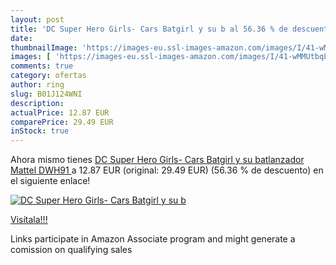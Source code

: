 ```yaml
---
layout: post
title: 'DC Super Hero Girls- Cars Batgirl y su b al 56.36 % de descuento'
date: 
thumbnailImage: 'https://images-eu.ssl-images-amazon.com/images/I/41-wMMUtbqL._SL200_.jpg'
images: [ 'https://images-eu.ssl-images-amazon.com/images/I/41-wMMUtbqL._SL200_.jpg' ]
comments: true
category: ofertas
author: ring
slug: B01J124WNI
description:
actualPrice: 12.87 EUR
comparePrice: 29.49 EUR
inStock: true
---
```


Ahora mismo tienes [DC Super Hero Girls- Cars Batgirl y su batlanzador  Mattel DWH91 ](https://www.amazon.es/dp/B01J124WNI/?tag=tolees-21) a 12.87 EUR (original: 29.49 EUR) (56.36 %  de descuento) en el siguiente enlace!

[![DC Super Hero Girls- Cars Batgirl y su b](https://images-eu.ssl-images-amazon.com/images/I/41-wMMUtbqL._SL200_.jpg)](https://www.amazon.es/dp/B01J124WNI/?tag=tolees-21)

[Visítala!!!](https://www.amazon.es/dp/B01J124WNI/?tag=tolees-21)

Links participate in Amazon Associate program and might generate a comission on qualifying sales
